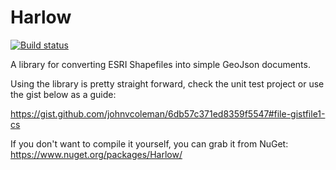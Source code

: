 # Harlow

[![Build status](https://ci.appveyor.com/api/projects/status/qtbhq37y7sjrjn1n/branch/master?svg=true)](https://ci.appveyor.com/project/JohnColeman/harlow/branch/master)

A library for converting ESRI Shapefiles into simple GeoJson documents.

Using the library is pretty straight forward, check the unit test project or use the gist below as a guide:

https://gist.github.com/johnvcoleman/6db57c371ed8359f5547#file-gistfile1-cs

If you don't want to compile it yourself, you can grab it from NuGet:  https://www.nuget.org/packages/Harlow/
